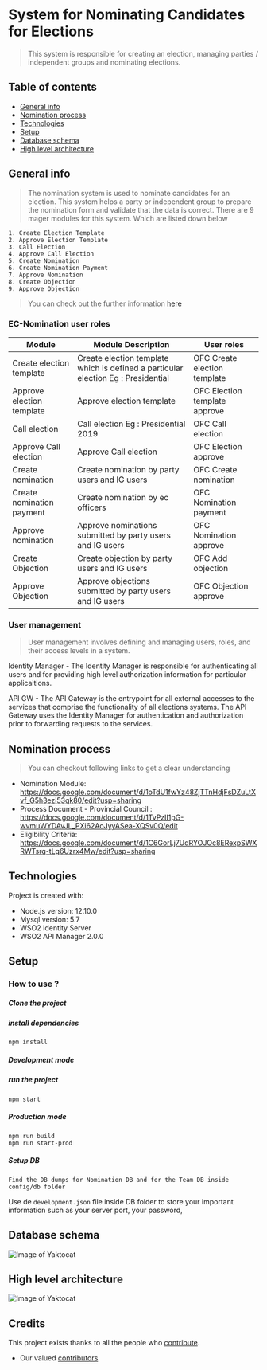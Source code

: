 # System for Nominating Candidates for Elections
> This system is responsible for creating an election, managing parties / independent groups and nominating elections.

## Table of contents
* [General info](#general-info)
* [Nomination process](#nomination-process)
* [Technologies](#technologies)
* [Setup](#setup)
* [Database schema](#database-schema)
* [High level architecture](#high-level-architecture)

## General info
> The nomination system is used to nominate candidates for an election. This system helps a party or independent group to prepare the nomination form and validate that the data is correct.
There are 9 mager modules for this system. Which are listed down below


    1. Create Election Template
    2. Approve Election Template
    3. Call Election
    4. Approve Call Election
    5. Create Nomination
    6. Create Nomination Payment
    7. Approve Nomination
    8. Create Objection
    9. Approve Objection

>You can check out the further information [here](https://github.com/ECLK/Nomination/blob/master/generalInfo.md)

### EC-Nomination user roles  

| Module | Module Description | User roles |
| ---                 | ---                 | ---                  |
| Create election template   | Create election template which is defined a particular election Eg : Presidential | OFC  Create election template   |
| Approve election template  | Approve election template |  OFC Election template approve  |
| Call election              | Call election Eg : Presidential 2019 | OFC Call election    |
| Approve Call election      | Approve Call election  |  OFC Election approve           |
| Create nomination         | Create nomination by party users and IG users  |  OFC Create nomination   |
| Create nomination payment   | Create nomination by ec officers        |  OFC Nomination payment      |
| Approve nomination          | Approve nominations submitted by party users and IG users     | OFC Nomination approve                |
| Create Objection          | Create objection by party users and IG users  | OFC Add objection          |
| Approve Objection          | Approve objections submitted by party users and IG users  | OFC Objection approve                     |

### User management

>User management involves defining and managing users, roles, and their access levels in a system. 

Identity Manager - The Identity Manager is responsible for authenticating all users and for providing high level authorization information for particular applicaitions.

API GW - The API Gateway is the entrypoint for all external accesses to the services that comprise the functionality of all elections systems. The API Gateway uses the Identity Manager for authentication and authorization prior to forwarding requests to the services.

## Nomination process

>You can checkout following links to get a clear understanding 

* Nomination Module: https://docs.google.com/document/d/1oTdU1fwYz48ZjTTnHdjFsDZuLtXvf_G5h3ezi53qk80/edit?usp=sharing
* Process Document - Provincial Council : https://docs.google.com/document/d/1TvPzII1pG-wvmuWYDAvJL_PXi62AoJyyASea-XQSv0Q/edit
* Eligibility Criteria: https://docs.google.com/document/d/1C6GorLj7UdRYOJOc8ERexpSWXRWTsrq-tLg6Uzrx4Mw/edit?usp=sharing

## Technologies
Project is created with:
* Node.js version: 12.10.0
* Mysql version: 5.7
* WSO2 Identity Server
* WSO2 API Manager 2.0.0
## Setup

### How to use ?

##### Clone the project

##### install dependencies

```
npm install
```

##### Development mode

##### run the project
```
npm start
```

##### Production mode

```
npm run build
npm run start-prod
```

##### Setup DB
```
Find the DB dumps for Nomination DB and for the Team DB inside config/db folder
```

Use de `development.json` file inside DB folder to store your important information such as your server port, your password, 

## Database schema

![Image of Yaktocat](https://github.com/ECLK/Nomination/blob/master/images/ec-nomination-erd_V2.7.0.png)

## High level architecture

![Image of Yaktocat](https://github.com/ECLK/Nomination/blob/master/images/high-level-architecture-nomination.jpg)

## Credits

This project exists thanks to all the people who [contribute](CONTRIBUTING.md).<br>
* Our valued <a href="https://github.com/ECLK/Nomination/graphs/contributors">contributors</a>
